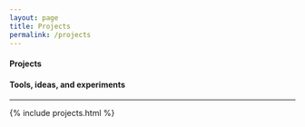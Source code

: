 ```yaml
---
layout: page
title: Projects
permalink: /projects
---
```


<h4 class="uk-text-large uk-text-light uk-margin-remove-bottom">
    Projects
</h4>
<h4 class="uk-text-lighter uk-margin-remove-top">
    Tools, ideas, and experiments
</h4>
<hr class="uk-divider-small">

{% include projects.html %}